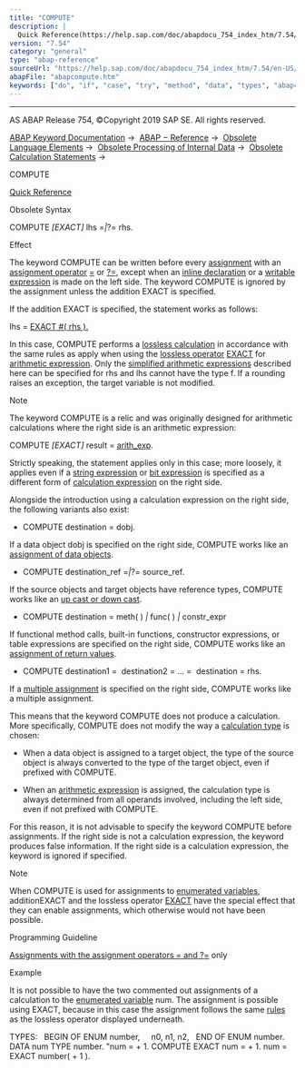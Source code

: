 ```yaml
---
title: "COMPUTE"
description: |
  Quick Reference(https://help.sap.com/doc/abapdocu_754_index_htm/7.54/en-US/abapcompute_shortref.htm) Obsolete Syntax COMPUTE EXACT lhs =?= rhs. Effect The keyword COMPUTE can be written before every assignment(https://help.sap.com/doc/abapdocu_754_index_htm/7.54/en-US/abenassignment_g
version: "7.54"
category: "general"
type: "abap-reference"
sourceUrl: "https://help.sap.com/doc/abapdocu_754_index_htm/7.54/en-US/abapcompute.htm"
abapFile: "abapcompute.htm"
keywords: ["do", "if", "case", "try", "method", "data", "types", "abapcompute"]
---
```


* * *

AS ABAP Release 754, ©Copyright 2019 SAP SE. All rights reserved.

[ABAP Keyword Documentation](https://help.sap.com/doc/abapdocu_754_index_htm/7.54/en-US/abenabap.htm) →  [ABAP − Reference](https://help.sap.com/doc/abapdocu_754_index_htm/7.54/en-US/abenabap_reference.htm) →  [Obsolete Language Elements](https://help.sap.com/doc/abapdocu_754_index_htm/7.54/en-US/abenabap_obsolete.htm) →  [Obsolete Processing of Internal Data](https://help.sap.com/doc/abapdocu_754_index_htm/7.54/en-US/abendata_internal_obsolete.htm) →  [Obsolete Calculation Statements](https://help.sap.com/doc/abapdocu_754_index_htm/7.54/en-US/abencomputing_obsolete.htm) → 

COMPUTE

[Quick Reference](https://help.sap.com/doc/abapdocu_754_index_htm/7.54/en-US/abapcompute_shortref.htm)

Obsolete Syntax

COMPUTE *\[*EXACT*\]* lhs =*|*?= rhs.

Effect

The keyword COMPUTE can be written before every [assignment](https://help.sap.com/doc/abapdocu_754_index_htm/7.54/en-US/abenassignment_glosry.htm "Glossary Entry") with an [assignment operator](https://help.sap.com/doc/abapdocu_754_index_htm/7.54/en-US/abenassignment_operator_glosry.htm "Glossary Entry") [\=](https://help.sap.com/doc/abapdocu_754_index_htm/7.54/en-US/abenequals_operator.htm) or [?=](https://help.sap.com/doc/abapdocu_754_index_htm/7.54/en-US/abapmove_cast.htm), except when an [inline declaration](https://help.sap.com/doc/abapdocu_754_index_htm/7.54/en-US/abendata_inline.htm) or a [writable expression](https://help.sap.com/doc/abapdocu_754_index_htm/7.54/en-US/abenwritable_expression_glosry.htm "Glossary Entry") is made on the left side. The keyword COMPUTE is ignored by the assignment unless the addition EXACT is specified.

If the addition EXACT is specified, the statement works as follows:

lhs = [EXACT #( rhs ).](https://help.sap.com/doc/abapdocu_754_index_htm/7.54/en-US/abenlossless_calculation.htm)

In this case, COMPUTE performs a [lossless calculation](https://help.sap.com/doc/abapdocu_754_index_htm/7.54/en-US/abenlossless_calculation_glosry.htm "Glossary Entry") in accordance with the same rules as apply when using the [lossless operator](https://help.sap.com/doc/abapdocu_754_index_htm/7.54/en-US/abenlossless_operator_glosry.htm "Glossary Entry") [EXACT](https://help.sap.com/doc/abapdocu_754_index_htm/7.54/en-US/abenconstructor_expression_exact.htm) for [arithmetic expression](https://help.sap.com/doc/abapdocu_754_index_htm/7.54/en-US/abenarithmetic_expression_glosry.htm "Glossary Entry"). Only the [simplified arithmetic expressions](https://help.sap.com/doc/abapdocu_754_index_htm/7.54/en-US/abenlossless_calculation.htm) described here can be specified for rhs and lhs cannot have the type f. If a rounding raises an exception, the target variable is not modified.

Note

The keyword COMPUTE is a relic and was originally designed for arithmetic calculations where the right side is an arithmetic expression:

COMPUTE *\[*EXACT*\]* result = [arith\_exp](https://help.sap.com/doc/abapdocu_754_index_htm/7.54/en-US/abapcompute_arith.htm).

Strictly speaking, the statement applies only in this case; more loosely, it applies even if a [string expression](https://help.sap.com/doc/abapdocu_754_index_htm/7.54/en-US/abenstring_expression_glosry.htm "Glossary Entry") or [bit expression](https://help.sap.com/doc/abapdocu_754_index_htm/7.54/en-US/abenbit_expression_glosry.htm "Glossary Entry") is specified as a different form of [calculation expression](https://help.sap.com/doc/abapdocu_754_index_htm/7.54/en-US/abencalculation_expression_glosry.htm "Glossary Entry") on the right side.

Alongside the introduction using a calculation expression on the right side, the following variants also exist:

-   COMPUTE destination = dobj.

If a data object dobj is specified on the right side, COMPUTE works like an [assignment of data objects](https://help.sap.com/doc/abapdocu_754_index_htm/7.54/en-US/abapmove.htm).

-   COMPUTE destination\_ref =*|*?= source\_ref.

If the source objects and target objects have reference types, COMPUTE works like an [up cast or down cast](https://help.sap.com/doc/abapdocu_754_index_htm/7.54/en-US/abapmove_cast.htm).

-   COMPUTE destination = meth( ) *|* func( ) *|* constr\_expr

If functional method calls, built-in functions, constructor expressions, or table expressions are specified on the right side, COMPUTE works like an [assignment of return values](https://help.sap.com/doc/abapdocu_754_index_htm/7.54/en-US/abenequals_return_values.htm).

-   COMPUTE destination1 =  destination2 = ... =  destination = rhs.

If a [multiple assignment](https://help.sap.com/doc/abapdocu_754_index_htm/7.54/en-US/abapmove_multiples.htm) is specified on the right side, COMPUTE works like a multiple assignment.

This means that the keyword COMPUTE does not produce a calculation. More specifically, COMPUTE does not modify the way a [calculation type](https://help.sap.com/doc/abapdocu_754_index_htm/7.54/en-US/abencalculation_type_glosry.htm "Glossary Entry") is chosen:

-   When a data object is assigned to a target object, the type of the source object is always converted to the type of the target object, even if prefixed with COMPUTE.

-   When an [arithmetic expression](https://help.sap.com/doc/abapdocu_754_index_htm/7.54/en-US/abenarithmetic_expression_glosry.htm "Glossary Entry") is assigned, the calculation type is always determined from all operands involved, including the left side, even if not prefixed with COMPUTE.

For this reason, it is not advisable to specify the keyword COMPUTE before assignments. If the right side is not a calculation expression, the keyword produces false information. If the right side is a calculation expression, the keyword is ignored if specified.

Note

When COMPUTE is used for assignments to [enumerated variables](https://help.sap.com/doc/abapdocu_754_index_htm/7.54/en-US/abenenumerated_variable_glosry.htm "Glossary Entry"), additionEXACT and the lossless operator [EXACT](https://help.sap.com/doc/abapdocu_754_index_htm/7.54/en-US/abenconstructor_expression_exact.htm) have the special effect that they can enable assignments, which otherwise would not have been possible.

Programming Guideline

[Assignments with the assignment operators \= and ?=](https://help.sap.com/doc/abapdocu_754_index_htm/7.54/en-US/abenassign_calc_guidl.htm "Guideline") only

Example

It is not possible to have the two commented out assignments of a calculation to the [enumerated variable](https://help.sap.com/doc/abapdocu_754_index_htm/7.54/en-US/abenenumerated_variable_glosry.htm "Glossary Entry") num. The assignment is possible using EXACT, because in this case the assignment follows the same [rules](https://help.sap.com/doc/abapdocu_754_index_htm/7.54/en-US/abenexact_constructor_enum.htm) as the lossless operator displayed underneath.

TYPES:
  BEGIN OF ENUM number,
    n0, n1, n2,
  END OF ENUM number.
DATA num TYPE number.
"num = + 1.
COMPUTE EXACT num = + 1.
num = EXACT number( + 1 ).
